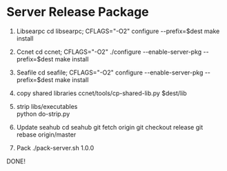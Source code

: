 # Server Release Package

1. Libsearpc
    cd libsearpc;
    CFLAGS="-O2" configure --prefix=$dest
    make install
2. Ccnet
    cd ccnet;
    CFLAGS="-O2" ./configure --enable-server-pkg --prefix=$dest
    make install
3. Seafile
    cd seafile; 
    CFLAGS="-O2" configure --enable-server-pkg --prefix=$dest
    make install
4. copy shared libraries
    ccnet/tools/cp-shared-lib.py $dest/lib
5. strip libs/executables   
    python do-strip.py
6. Update seahub
    cd seahub
    git fetch origin
    git checkout release
    git rebase origin/master

7. Pack
    ./pack-server.sh 1.0.0
    
DONE!   
    
    
    
